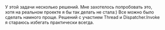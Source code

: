 У этой задачи несколько решений. Мне захотелось попробовать это, хотя на реальном проекте я бы так делать не стала:) Все можно было сделать намного проще.
Решений с участием Thread и Dispatcher.Invoke я стараюсь избегать практически всегда.
